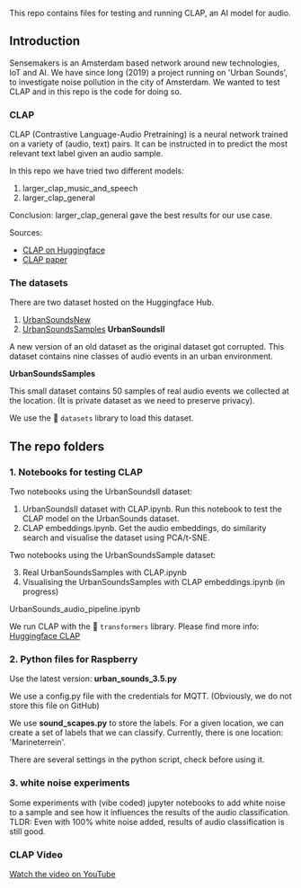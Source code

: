This repo contains files for testing and running CLAP, an AI model for audio. 

## Introduction
Sensemakers is an Amsterdam based network around new technologies, IoT and AI. We have since long (2019) a project running on 'Urban Sounds', to investigate noise pollution in the city of Amsterdam. We wanted to test CLAP and in this repo is the code for doing so. 

### CLAP
CLAP (Contrastive Language-Audio Pretraining) is a neural network trained on a variety of (audio, text) pairs. It can be instructed in to predict the most relevant text label given an audio sample.

In this repo we have tried two different models:
1. larger_clap_music_and_speech
2. larger_clap_general

Conclusion: larger_clap_general gave the best results for our use case.

Sources:
- [CLAP on Huggingface](https://huggingface.co/laion/larger_clap_general)
- [CLAP paper](https://arxiv.org/abs/2211.06687)


### The datasets
There are two dataset hosted on the Huggingface Hub.

1. [UrbanSoundsNew](https://huggingface.co/datasets/UrbanSounds/UrbanSoundsNew) 
2. [UrbanSoundsSamples](https://huggingface.co/datasets/UrbanSounds/UrbanSoundsSamples) 
**UrbanSoundsII**

A new version of an old dataset as the original dataset got corrupted. This dataset contains nine classes of audio events in an urban environment. 

**UrbanSoundsSamples**

This small dataset contains 50 samples of real audio events we collected at the location.
(It is private dataset as we need to preserve privacy).

We use the 🤗  ```datasets``` library to load this dataset. 

## The repo folders

### 1. Notebooks for testing CLAP

Two notebooks using the UrbanSoundsII dataset:

1. UrbanSoundsII dataset with CLAP.ipynb. Run this notebook to test the CLAP model on the UrbanSounds dataset.
2. CLAP embeddings.ipynb. Get the audio embeddings, do similarity search and visualise the dataset using PCA/t-SNE.

Two notebooks using the UrbanSoundsSample dataset:

3. Real UrbanSoundsSamples with CLAP.ipynb
4. Visualising the UrbanSoundsSamples with CLAP embeddings.ipynb (in progress)

UrbanSounds_audio_pipeline.ipynb

We run CLAP with the 🤗 ```transformers``` library. Please find more info: [Huggingface CLAP](https://huggingface.co/docs/transformers/model_doc/clap)

### 2. Python files for Raspberry
Use the latest version:  **urban_sounds_3.5.py**

We use a config.py file with the credentials for MQTT. (Obviously, we do not store this file on GitHub)

We use **sound_scapes.py** to store the labels. For a given location, we can create a set of labels that we can classify. 
Currently, there is one location: 'Marineterrein'.

There are several settings in the python script, check before using it.

### 3. white noise experiments
Some experiments with (vibe coded) jupyter notebooks to add white noise to a sample and see how it influences the results of the audio classification. TLDR: Even with 100% white noise added, results of audio classification is still good.

### CLAP Video
[Watch the video on YouTube](https://youtu.be/dPcVhHVIoIs)



